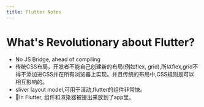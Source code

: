 ```yaml
---
title: Flutter Notes
---
```


# What's Revolutionary about Flutter?

- No JS Bridge, ahead of compiling
- 传统CSS布局，开发者不能自己创建新的布局(例如flex, grid),所以flex,grid不得不添加进CSS并在所有浏览器上实现。并且传统的布局中,CSS规则是可以相互影响的。
- sliver layout model,可用于滚动,flutter的组件非常快。
- In Flutter, 组件和渲染器被提出来放到了app里。